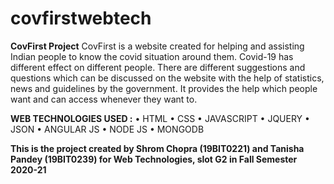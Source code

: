 # covfirstwebtech


**CovFirst Project** 
CovFirst is a website created for helping and assisting Indian people to know the covid situation around them. Covid-19 has different effect on different people. There are different suggestions and questions which can be discussed on the website with the help of statistics, news and guidelines by the government. It provides the help which people want and can access whenever they want to.




**WEB TECHNOLOGIES USED :**
•	HTML
•	CSS
•	JAVASCRIPT
•	JQUERY
•	JSON
•	ANGULAR JS
•	NODE JS
•	MONGODB



**This is the project created by Shrom Chopra (19BIT0221) and Tanisha Pandey (19BIT0239) for Web Technologies, slot G2 in Fall Semester 2020-21**
